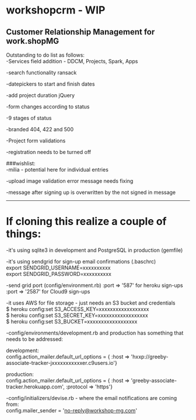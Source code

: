 # workshopcrm - WIP<br>
## Customer Relationship Management for work.shopMG

Outstanding to do list as follows:<br>
-Services field addition - DDCM, Projects, Spark, Apps

-search functionality ransack

-datepickers to start and finish dates

-add project duration jQuery

-form changes according to status

-9 stages of status

-branded 404, 422 and 500

-Project form validations

-registration needs to be turned off

###wishlist:<br>
-milia - potential here for individual entries

-upload image validation error message needs fixing

-message after signing up is overwritten by the not signed in message

---
# If cloning this realize a couple of things:

-it's using sqlite3 in development and PostgreSQL in production (gemfile)

-it's using sendgrid for sign-up email confirmations (.baschrc)<br>
export SENDGRID_USERNAME=xxxxxxxxxx<br>
export SENDGRID_PASSWORD=xxxxxxxxxx

-send grid port (config/environment.rb) :port => '587' for heroku sign-ups :port => '2587' for Cloud9 sign-ups

-it uses AWS for file storage - just needs an S3 bucket and credentials<br>
$ heroku config:set S3_ACCESS_KEY=xxxxxxxxxxxxxxxxxx<br>
$ heroku config:set S3_SECRET_KEY=xxxxxxxxxxxxxxxxxx<br>
$ heroku config:set S3_BUCKET=xxxxxxxxxxxxxxxxxx

-config/environments/development.rb and production has something that needs to be addressed:

development:<br>
config.action_mailer.default_url_options = { :host => 'hxxp://greeby-associate-tracker-jxxxxxxxxxxxer.c9users.io'}

production:<br>
config.action_mailer.default_url_options = { :host => 'greeby-associate-tracker.herokuapp.com', :protocol => 'https'}
  
-config/initializers/devise.rb - where the email notifications are coming from:<br>
config.mailer_sender = 'no-reply@workshop-mg.com'



